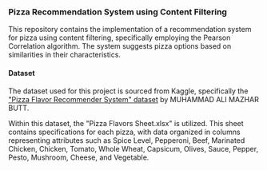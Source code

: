 ### Pizza Recommendation System using Content Filtering

This repository contains the implementation of a recommendation system for pizza using content filtering, specifically employing the Pearson Correlation algorithm. The system suggests pizza options based on similarities in their characteristics.

#### Dataset
The dataset used for this project is sourced from Kaggle, specifically the ["Pizza Flavor Recommender System" dataset](https://www.kaggle.com/datasets/alibuttj/pizza-flavor-recommender-system) by MUHAMMAD ALI MAZHAR BUTT.

Within this dataset, the "Pizza Flavors Sheet.xlsx" is utilized. This sheet contains specifications for each pizza, with data organized in columns representing attributes such as Spice Level, Pepperoni, Beef, Marinated Chicken, Chicken, Tomato, Whole Wheat, Capsicum, Olives, Sauce, Pepper, Pesto, Mushroom, Cheese, and Vegetable.
